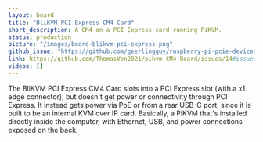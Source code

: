 ```yaml
---
layout: board
title: "BliKVM PCI Express CM4 Card"
short_description: A CM4 on a PCI Express card running PiKVM.
status: production
picture: "/images/board-blikvm-pci-express.png"
github_issue: "https://github.com/geerlingguy/raspberry-pi-pcie-devices/issues/424"
link: https://github.com/ThomasVon2021/pikvm-CM4-Board/issues/14#issuecomment-1097483063
videos: []
---
```

The BliKVM PCI Express CM4 Card slots into a PCI Express slot (with a x1 edge connector), but doesn't get power or connectivity through PCI Express. It instead gets power via PoE or from a rear USB-C port, since it is built to be an internal KVM over IP card. Basically, a PiKVM that's installed directly inside the computer, with Ethernet, USB, and power connections exposed on the back.
